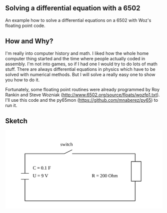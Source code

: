 ## Solving a differential equation with a 6502
An example how to solve a differential equations on a 6502 with Woz's floating point code.

## How and Why?
I'm really into computer history and math. I liked how the whole home computer thing started and the time where people actually coded in assembly. I'm not into games, so if I had one I would try to do lots of math stuff. There are always differential equations in physics which have to be solved with numerical methods. But I will solve a really easy one to show you how to do it.


Fortunately, some floating point routines were already programmed by Roy Rankin and Steve Wozniak (http://www.6502.org/source/floats/wozfp1.txt). I'll use this code and the py65mon (https://github.com/mnaberez/py65) to run it.

## Sketch
<img src="img/circuit.svg?sanitize=true">
